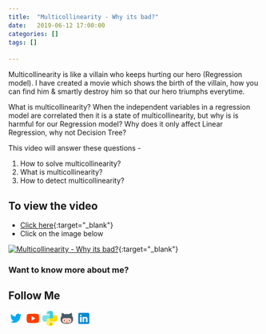 ```yaml
---
title:  "Multicollinearity - Why its bad?"
date:   2019-06-12 17:00:00
categories: []
tags: []

---
```


Multicollinearity is like a villain who keeps hurting our hero (Regression model). I have created a movie which shows the birth of the villain, how you can find him & smartly destroy him so that our hero triumphs everytime.

What is multicollinearity? When the independent variables in a regression model are correlated then it is a state of multicollinearity, but why is is harmful for our Regression model? Why does it only affect Linear Regression, why not Decision Tree?

This video will answer these questions - 
1. How to solve multicollinearity? 
2. What is multicollinearity?
3. How to detect multicollinearity?

## To view the video
* [Click here](https://youtu.be/ATH4urDitI8){:target="_blank"}
* Click on the image below

[![Multicollinearity - Why its bad?](http://img.youtube.com/vi/ATH4urDitI8/0.jpg)](http://www.youtube.com/watch?v=ATH4urDitI8){:target="_blank"}

### Want to know more about me?
## Follow Me
<a href="https://twitter.com/_bhaveshbhatt" target="_blank"><img class="ai-subscribed-social-icon" src="/assets/images/tw.png" width="30"></a>
<a href="https://www.youtube.com/bhaveshbhatt8791/" target="_blank"><img class="ai-subscribed-social-icon" src="/assets/images/ytb.png" width="30"></a>
<a href="https://www.youtube.com/PythonTricks/" target="_blank"><img class="ai-subscribed-social-icon" src="/assets/images/python_logo.png" width="30"></a>
<a href="https://github.com/bhattbhavesh91" target="_blank"><img class="ai-subscribed-social-icon" src="/assets/images/gthb.png" width="30"></a>
<a href="https://www.linkedin.com/in/bhattbhavesh91/" target="_blank"><img class="ai-subscribed-social-icon" src="/assets/images/lnkdn.png" width="30"></a>
